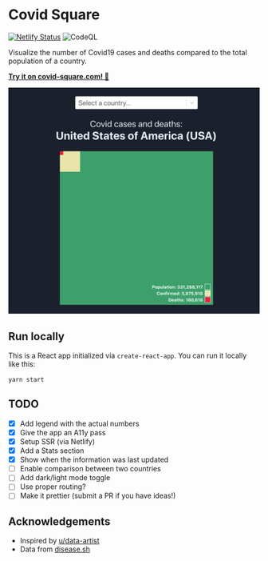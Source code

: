 # Covid Square

[![Netlify Status](https://api.netlify.com/api/v1/badges/8a7e38f4-628f-440c-94e7-515e5d1e1944/deploy-status)](https://app.netlify.com/sites/covid-square/deploys)
![CodeQL](https://github.com/pgaspar/covid-square/workflows/CodeQL/badge.svg)

Visualize the number of Covid19 cases and deaths compared to the total population of a country.

[**Try it on covid-square.com! 🚀**](https://covid-square.com)

<a href="https://covid-square.com">
  <img alt="Example Screenshot of React Square" src="public/example.png">
</a>

## Run locally

This is a React app initialized via `create-react-app`. You can run it locally like this:

```
yarn start
```

## TODO

- [x] Add legend with the actual numbers
- [x] Give the app an A11y pass
- [x] Setup SSR (via Netlify)
- [x] Add a Stats section
- [x] Show when the information was last updated
- [ ] Enable comparison between two countries
- [ ] Add dark/light mode toggle
- [ ] Use proper routing?
- [ ] Make it prettier (submit a PR if you have ideas!)

## Acknowledgements

* Inspired by [u/data-artist](https://www.reddit.com/r/dataisbeautiful/comments/ia4waq/oc_covid_cases_and_deaths_in_the_us_as_a)
* Data from [disease.sh](https://disease.sh)
